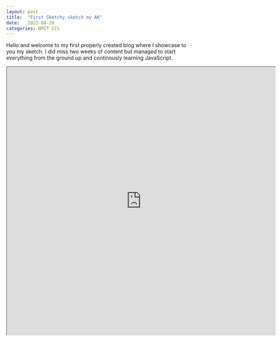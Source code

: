 ```yaml
---
layout: post
title:  "First Sketchy sketch my AK"
date:   2022-08-20 
categories: RMIT CCS
---
```


Hello and welcome to my first properly created blog where I showcase to you my sketch. 
I did miss two weeks of content but managed to start everything from the ground up and continously learning JavaScript. 

<iframe width=720 height=720 src="https://editor.p5js.org/s3849484/full/FZx3eqiUc"></iframe>
